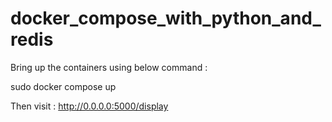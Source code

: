 # docker_compose_with_python_and_redis

Bring up the containers using below command :

sudo docker compose up 

Then visit : http://0.0.0.0:5000/display
